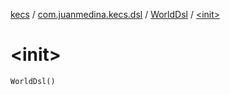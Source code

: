 [kecs](../../index.md) / [com.juanmedina.kecs.dsl](../index.md) / [WorldDsl](index.md) / [&lt;init&gt;](./-init-.md)

# &lt;init&gt;

`WorldDsl()`
